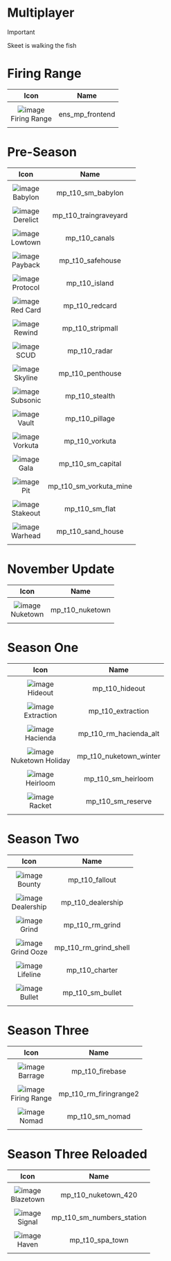 # Multiplayer 



> [!IMPORTANT]
> 
> Skeet is walking the fish

# Firing Range 

| Icon | Name | 
| :--: | :--: | 
| | | | | 
![image](https://github.com/user-attachments/assets/d23e7034-7fc5-4869-bbb4-ceb1aefc16d5)<br> Firing Range  | ens_mp_frontend | 
| | | | | 



# Pre-Season

| Icon | Name | 
| :--: | :--: | 
| | | | | 
![image](https://github.com/user-attachments/assets/462fe477-1d08-403c-bbbd-bdb667c336f1)<br> Babylon | mp_t10_sm_babylon | 
| | | | | 
 ![image](https://github.com/user-attachments/assets/a8906917-cb58-4992-b4fb-e6816febb2e4)<br> Derelict | mp_t10_traingraveyard| 
| | | | | 
 ![image](https://github.com/user-attachments/assets/bbfaabe3-074b-4a14-90d9-d5689bb2d7ca)<br> Lowtown  | mp_t10_canals | 
| | | | | 
![image](https://github.com/user-attachments/assets/02bb4de5-0d11-4f05-9796-af641b808d80)<br> Payback  | mp_t10_safehouse | 
| | | | | 
![image](https://github.com/user-attachments/assets/8eae64ca-8190-4c14-8d46-f312565f5b5b)<br> Protocol | mp_t10_island | 
| | | | | 
![image](https://github.com/user-attachments/assets/9c53dd57-1611-4551-83bd-3bdd297d8c9c)<br> Red Card | mp_t10_redcard | 
| | | | | 
![image](https://github.com/user-attachments/assets/3a44ec79-9056-4b43-b41e-6a8131ba7140)<br> Rewind  | mp_t10_stripmall | 
| | | | | 
![image](https://github.com/user-attachments/assets/3a30bd56-61ff-466c-8f19-b42e76f6915f)<br> SCUD | mp_t10_radar | 
| | | | | 
![image](https://github.com/user-attachments/assets/a1e1a698-e05e-46bf-be1a-02dbadb6d5cb)<br> Skyline | mp_t10_penthouse | 
| | | | | 
![image](https://github.com/user-attachments/assets/dae91a79-6be1-4c45-876d-3affa9138ea5)<br> Subsonic | mp_t10_stealth | 
| | | | | 
![image](https://github.com/user-attachments/assets/41fa6edb-1de7-4223-8d7b-93ab1f09f3bb)<br> Vault | mp_t10_pillage | 
| | | | | 
![image](https://github.com/user-attachments/assets/a0f59769-8e99-4272-bb1d-4ae91297663f)<br> Vorkuta | mp_t10_vorkuta | 
| | | | | 
![image](https://github.com/user-attachments/assets/5989537f-45f9-4ffe-b02c-e41f65f97570)<br> Gala | mp_t10_sm_capital | 
| | | | | 
![image](https://github.com/user-attachments/assets/204dbf0a-2864-4daa-b7b1-8df3c270dea7)<br> Pit | mp_t10_sm_vorkuta_mine | 
| | | | | 
![image](https://github.com/user-attachments/assets/b8a10798-8b34-421d-95d5-e87fa67eced4)<br> Stakeout | mp_t10_sm_flat | 
| | | | | 
![image](https://github.com/user-attachments/assets/58a6c501-0104-4b3d-ad40-fb854977033f)<br> Warhead | mp_t10_sand_house | 
| | | | | 



# November Update

| Icon | Name | 
| :--: | :--: | 
| | | | | 
![image](https://github.com/user-attachments/assets/a0e67a6a-c63d-43aa-9cb5-ccd986a4a4eb)<br> Nuketown | mp_t10_nuketown | 
| | | | | 



# Season One

| Icon | Name | 
| :--: | :--: | 
| | | | | 
![image](https://github.com/user-attachments/assets/b8ad0af0-ce70-4bd0-b216-b5fbc9c9ed99)<br> Hideout | mp_t10_hideout | 
| | | | | 
![image](https://github.com/user-attachments/assets/04de4729-7832-4adb-8504-c38e2c57f104)<br> Extraction | mp_t10_extraction | 
| | | | | 
![image](https://github.com/user-attachments/assets/4beb87a6-9f5a-4f7e-8875-4477bb1d2f84)<br> Hacienda | mp_t10_rm_hacienda_alt | 
| | | | | 
![image](https://github.com/user-attachments/assets/4f093079-5294-4679-94e9-a113279bf421)<br> Nuketown Holiday | mp_t10_nuketown_winter | 
| | | | | 
![image](https://github.com/user-attachments/assets/f1596f0c-636f-497a-87a5-d4333cb9315a)<br> Heirloom | mp_t10_sm_heirloom | 
| | | | | 
![image](https://github.com/user-attachments/assets/8bf3bac4-ae61-4522-99cf-eef84badc7ce)<br> Racket | mp_t10_sm_reserve | 
| | | | | 



# Season Two 

| Icon | Name | 
| :--: | :--: | 
| | | | | 
![image](https://github.com/user-attachments/assets/8fac9846-d016-4cf5-8971-4d133688cdeb)<br> Bounty | mp_t10_fallout | 
| | | | | 
![image](https://github.com/user-attachments/assets/54097e62-c284-45fc-abd2-cc1f8cf5b942)<br> Dealership | mp_t10_dealership | 
| | | | | 
![image](https://github.com/user-attachments/assets/07aaa51f-0a73-4638-a262-c315e76c13b0)<br> Grind | mp_t10_rm_grind | 
| | | | | 
![image](https://github.com/user-attachments/assets/087b3985-f557-4244-a646-04e343b38c18)<br> Grind Ooze | mp_t10_rm_grind_shell | 
| | | | | 
![image](https://github.com/user-attachments/assets/66752b73-0d15-4ba6-8ef4-60a96e9d77ad)<br> Lifeline | mp_t10_charter | 
| | | | | 
![image](https://github.com/user-attachments/assets/72518621-b24c-4502-aee3-d10724b7f94b)<br> Bullet | mp_t10_sm_bullet | 
| | | | | 



# Season Three


| Icon | Name | 
| :--: | :--: | 
| | | | | 
![image](https://github.com/user-attachments/assets/6a0d50d7-15ad-4ed9-b7c4-7354ee74fe4f)<br> Barrage | mp_t10_firebase | 
| | | | | 
![image](https://github.com/user-attachments/assets/fc45ffb6-0ca9-4c12-8ebd-28a47cfaf65b)<br> Firing Range | mp_t10_rm_firingrange2 | 
| | | | | 
![image](https://github.com/user-attachments/assets/4910b3f4-2586-435c-96e7-e0ca2187a2aa)<br> Nomad | mp_t10_sm_nomad | 
| | | | | 




# Season Three Reloaded 


| Icon | Name | 
| :--: | :--: | 
| | | | | 
![image](https://github.com/user-attachments/assets/7b5687f0-f0b2-4c13-b8aa-3e5b0e44f0bb)<br> Blazetown | mp_t10_nuketown_420 | 
| | | | | 
![image](https://github.com/user-attachments/assets/c6c9bca3-fb52-4b30-b24d-1f03f25fc513) <br> Signal | mp_t10_sm_numbers_station | 
| | | | | 
![image](https://github.com/user-attachments/assets/3492247c-3d07-4a73-a139-0655e039aa9c) <br> Haven | mp_t10_spa_town | 
| | | | | 

